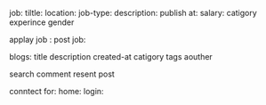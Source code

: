 job:
   tiltle:
   location:
   job-type:
   description:
   publish at:
   salary:
   catigory 
   experince
   gender
   

   applay job :
   post job:

blogs:
  title
  description
  created-at
  catigory
  tags
  aouther


  search
  comment
  resent post

  conntect for:
  home:
  login:
  


